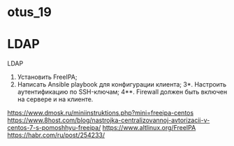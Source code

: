 # otus_19
# LDAP

LDAP
1. Установить FreeIPA;
2. Написать Ansible playbook для конфигурации клиента;
3*. Настроить аутентификацию по SSH-ключам;
4**. Firewall должен быть включен на сервере и на клиенте.


https://www.dmosk.ru/miniinstruktions.php?mini=freeipa-centos
https://www.8host.com/blog/nastrojka-centralizovannoj-avtorizacii-v-centos-7-s-pomoshhyu-freeipa/
https://www.altlinux.org/FreeIPA
https://habr.com/ru/post/254233/
